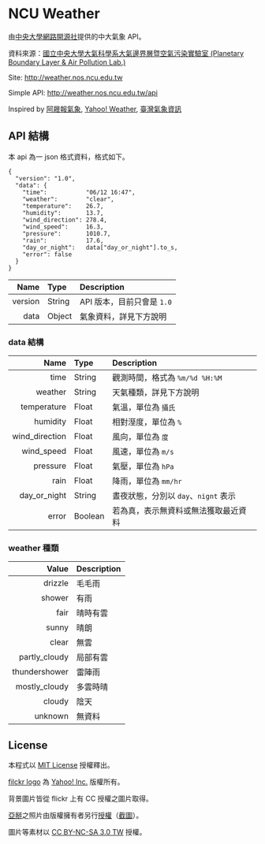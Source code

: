 # NCU Weather

由[中央大學網路開源社](http://www.nos.ncu.edu.tw)提供的中大氣象 API。

資料來源：[國立中央大學大氣科學系大氣邊界層暨空氣污染實驗室 (Planetary Boundary Layer & Air Pollution Lab.)](http://pblap.atm.ncu.edu.tw)

Site: http://weather.nos.ncu.edu.tw

Simple API: http://weather.nos.ncu.edu.tw/api

Inspired by [阿屜報氣象](https://github.com/rschiang/ntu-weather), [Yahoo! Weather](http://weather.yahoo.com), [臺灣氣象資訊](http://weather.json.tw/)

## API 結構

本 api 為一 json 格式資料，格式如下。

```
{
  "version": "1.0",
  "data": {
    "time":           "06/12 16:47",
    "weather":        "clear",
    "temperature":    26.7,
    "humidity":       13.7,
    "wind_direction": 278.4,
    "wind_speed":     16.3,
    "pressure":       1010.7,
    "rain":           17.6,
    "day_or_night":   data["day_or_night"].to_s,
    "error": false
  }
}
```

| Name    | Type   | Description                |
|    ---: | :---   | :---                       |
| version | String | API 版本，目前只會是 `1.0` |
| data    | Object | 氣象資料，詳見下方說明     |

### data 結構

| Name           | Type    | Description                          |
|           ---: | :---    | :---                                 |
| time           | String  | 觀測時間，格式為 `%m/%d %H:%M`       |
| weather        | String  | 天氣種類，詳見下方說明               |
| temperature    | Float   | 氣溫，單位為 `攝氏`                  |
| humidity       | Float   | 相對溼度，單位為 `%`                 |
| wind_direction | Float   | 風向，單位為 `度`                    |
| wind_speed     | Float   | 風速，單位為 `m/s`                   |
| pressure       | Float   | 氣壓，單位為 `hPa`                   |
| rain           | Float   | 降雨，單位為 `mm/hr`                 |
| day_or_night   | String  | 晝夜狀態，分別以 `day`、`nignt` 表示 |
| error          | Boolean | 若為真，表示無資料或無法獲取最近資料 |

### weather 種類

| Value         | Description |
|          ---: | :---        |
| drizzle       | 毛毛雨      |
| shower        | 有雨        |
| fair          | 晴時有雲    |
| sunny         | 晴朗        |
| clear         | 無雲        |
| partly_cloudy | 局部有雲    |
| thundershower | 雷陣雨      |
| mostly_cloudy | 多雲時晴    |
| cloudy        | 陰天        |
| unknown       | 無資料      |

## License

本程式以 [MIT License](LICENSE) 授權釋出。

[filckr logo](public/flickr@2x.png) 為 [Yahoo! Inc.](http://www.yahoo.com) 版權所有。

背景圖片皆從 flickr 上有 CC 授權之圖片取得。

[亞掰](https://www.flickr.com/photos/32655493@N06/)之照片由版權擁有者另行[授權](https://www.facebook.com/david50407/posts/1154650084557318?comment_id=1154681987887461&comment_tracking=%7B%22tn%22%3A%22R2%22%7D)（[截圖](http://i.imgur.com/QhJQcf7.png)）。

圖片等素材以 [CC BY-NC-SA 3.0 TW](http://creativecommons.org/licenses/by-nc-sa/3.0/tw/) 授權。
